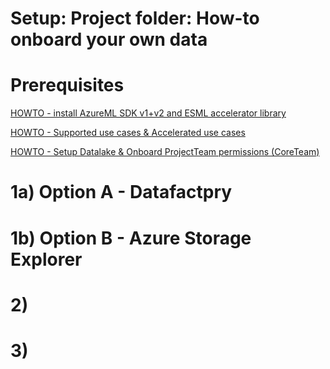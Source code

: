 # Setup: Project folder: How-to onboard your own data

# Prerequisites 

[HOWTO - install AzureML SDK v1+v2 and ESML accelerator library](../v2/30-39/33-install-azureml-sdk-v1+v2.md)

[HOWTO - Supported use cases & Accelerated use cases](../v2/30-39/33-install-azureml-sdk-v1+v2.md)

[HOWTO - Setup Datalake & Onboard ProjectTeam permissions (CoreTeam)](#22-datalake-template--how-to-setup-datalake--onboard-projectteam-via-pipelines)

# 1a) Option A - Datafactpry
# 1b) Option B - Azure Storage Explorer

# 2) 

# 3) 